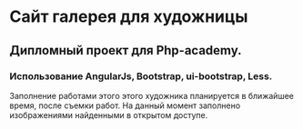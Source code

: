 # Сайт галерея для художницы
## Дипломный проект для Php-academy.
### Использование AngularJs, Bootstrap, ui-bootstrap, Less. 
 Заполнение работами этого этого художника планируется в ближайшее время, после съемки работ. На данный момент заполнено изображениями найденными в открытом доступе. 
